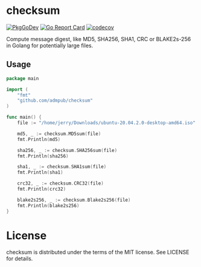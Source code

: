 checksum
==
[![PkgGoDev](https://pkg.go.dev/badge/github.com/codingsince1985/checksum)](https://pkg.go.dev/github.com/codingsince1985/checksum)
[![Go Report Card](https://goreportcard.com/badge/codingsince1985/checksum)](https://goreportcard.com/report/codingsince1985/checksum)
[![codecov](https://codecov.io/gh/codingsince1985/checksum/branch/master/graph/badge.svg?token=BO1wAQwc85)](https://codecov.io/gh/codingsince1985/checksum)

Compute message digest, like MD5, SHA256, SHA1, CRC or BLAKE2s-256 in Golang for potentially large files.

Usage
--
```go
package main

import (
	"fmt"
	"github.com/admpub/checksum"
)

func main() {
	file := "/home/jerry/Downloads/ubuntu-20.04.2.0-desktop-amd64.iso"

	md5, _ := checksum.MD5sum(file)
	fmt.Println(md5)

	sha256, _ := checksum.SHA256sum(file)
	fmt.Println(sha256)

	sha1, _ := checksum.SHA1sum(file)
	fmt.Println(sha1)

	crc32, _ := checksum.CRC32(file)
	fmt.Println(crc32)

	blake2s256, _ := checksum.Blake2s256(file)
	fmt.Println(blake2s256)
}
```
License
==
checksum is distributed under the terms of the MIT license. See LICENSE for details.
